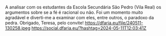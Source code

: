 A analisar com os estudantes da Escola Secundária São Pedro (Vila Real) os argumentos sobre se a fé é racional ou não. Foi um momento muito agradável e diverti-me a examinar com eles, entre outros, o paradoxo da pedra. Obrigado, Teresa, pelo convite! https://dfaria.eu/file/240511-130258.jpeg https://social.dfaria.eu/?hashtag=2024-05-11T12:03:41Z